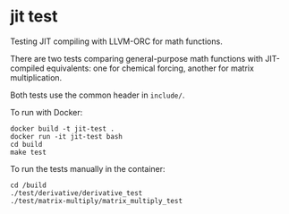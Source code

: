 jit test
========

Testing JIT compiling with LLVM-ORC for math functions.

There are two tests comparing general-purpose math functions
with JIT-compiled equivalents: one for chemical forcing, another
for matrix multiplication.

Both tests use the common header in `include/`.

To run with Docker:

```
docker build -t jit-test .
docker run -it jit-test bash
cd build
make test
```

To run the tests manually in the container:

```
cd /build
./test/derivative/derivative_test
./test/matrix-multiply/matrix_multiply_test
```
